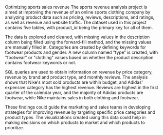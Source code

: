 Optimizing sports sales revenue
The sports revenue analysis project is aimed at improving the revenue of an online sports clothing company by analyzing product data such as pricing, reviews, descriptions, and ratings, as well as revenue and website traffic. The dataset used in this project contains five tables, with product_id being the primary key for all of them.

The data is explored and cleaned, with missing values in the description column being filled using the forward-fill method, and the missing values are manually filled in. Categories are created by defining keywords for footwear products and gender. A new column named "type" is created, with "footwear" or "clothing" values based on whether the product description contains footwear keywords or not.

SQL queries are used to obtain information on revenue by price category, revenue by brand and product type, and monthly reviews. The analysis shows that Nike's most sold products are within budget, and Adidas' expensive category has the highest revenue. Reviews are highest in the first quarter of the calendar year, and the majority of Adidas products are footwear, while Nike maintains sales in both clothing and footwear.

These findings could guide the marketing and sales teams in developing strategies for improving revenue by targeting specific price categories and product types. The visualizations created using this data could help in making decisions on which products to market and which products to prioritize.
